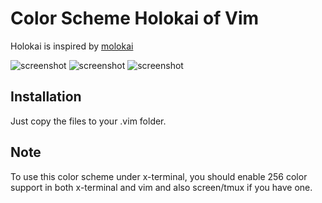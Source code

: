 # Color Scheme Holokai of Vim

Holokai is inspired by [molokai](http://github.com/tomasr/molokai)

![screenshot](https://lh5.googleusercontent.com/-i8XKXAzWS0E/UTRnXM6aReI/AAAAAAAAAJE/GBgq-LKJ3QE/s842/c_in_kernel.png)
![screenshot](https://lh4.googleusercontent.com/-QTEJlqhlYjQ/UTRnXINnw1I/AAAAAAAAAJE/TB960pNe2cI/s884/java_in_android.png)
![screenshot](https://lh5.googleusercontent.com/-QVXzQ9Eh83o/UTRnXOKY0uI/AAAAAAAAAJE/qWwJjdYw6AQ/s612/python_in_transolution.png)

## Installation
Just copy the files to your .vim folder.

## Note
To use this color scheme under x-terminal, you should enable 256 color support in both x-terminal and vim and also screen/tmux if you have one.
